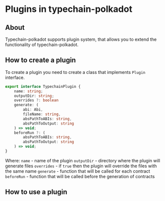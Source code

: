 # Plugins in typechain-polkadot

## About

Typechain-polkadot supports plugin system, that allows you to extend the functionality of typechain-polkadot.

## How to create a plugin

To create a plugin you need to create a class that implements `Plugin` interface.

```typescript
export interface TypechainPlugin {
	name: string;
	outputDir: string;
	overrides ?: boolean
	generate: (
		abi: Abi,
		fileName: string,
		absPathToABIs: string,
		absPathToOutput: string
	) => void;
	beforeRun ?: (
		absPathToABIs: string,
		absPathToOutput: string
	) => void;
}
```

Where:
`name` - name of the plugin
`outputDir` - directory where the plugin will generate files
`overrides` - if `true` then the plugin will override the files with the same name
`generate` - function that will be called for each contract
`beforeRun` - function that will be called before the generation of contracts

## How to use a plugin
